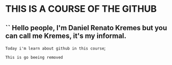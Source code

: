 # THIS IS A COURSE OF THE GITHUB

## `` Hello people, I'm Daniel Renato Kremes but you can call me Kremes, it's my informal.

``Today i'm learn about github in this course``;

`This is go beeing removed`

